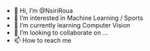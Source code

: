 - 👋 Hi, I’m @NsiriRoua
- 👀 I’m interested in Machine Learning / Sports
- 🌱 I’m currently learning  Computer Vision 
- 💞️ I’m looking to collaborate on ...
- 📫 How to reach me 

<!---
NsiriRoua/NsiriRoua is a ✨ special ✨ repository because its `README.md` (this file) appears on your GitHub profile.
You can click the Preview link to take a look at your changes.
--->
